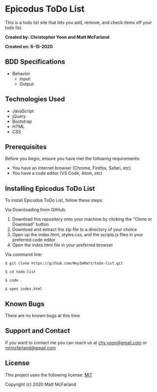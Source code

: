 # Epicodus ToDo List

This is a todo list site that lets you add, remove, and check items off your todo list.

**Created by: Christopher Yoon and Matt McFarland**

**Created on: 6-15-2020**

## BDD Specifications

* Behavior
  - Input: 
  - Output: 

## Technologies Used
- JavaScript
- jQuery
- Bootstrap
- HTML
- CSS

## Prerequisites

Before you begin, ensure you have met the following requirements:
* You have an Internet browser (Chrome, Firefox, Safari, etc)
* You have a code editor (VS Code, Atom, etc)

## Installing Epicodus ToDo List

To install Epicodus ToDo List, follow these steps:

Via Downloading from GitHub:
1. Download this repository onto your machine by clicking the "Clone or Download" button
2. Download and extract the zip file to a directory of your choice
3. Open up the index.html, styles.css, and the scripts.js files in your preferred code editor
4. Open the index.html file in your preferred browser

Via command line:
```
$ git clone https://github.com/HeyImMatt/todo-list.git

$ cd todo-list

$ code .

$ open index.html
```

## Known Bugs

There are no known bugs at this time

## Support and Contact

If you want to contact me you can reach us at <chy.yoon@gmail.com> or <mrmcfarland@gmail.com>

## License

This project uses the following license: [MIT](https://opensource.org/licenses/MIT)

Copyright (c) 2020 Matt McFarland

